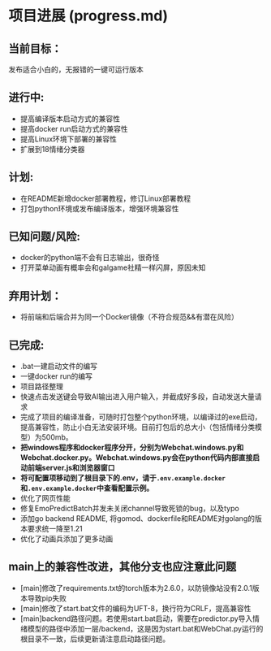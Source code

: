 # 项目进展 (progress.md)

## 当前目标：

发布适合小白的，无报错的一键可运行版本

## 进行中:

- 提高编译版本启动方式的兼容性
- 提高docker run启动方式的兼容性
- 提高Linux环境下部署的兼容性
- 扩展到18情绪分类器

## 计划:

- 在README新增docker部署教程，修订Linux部署教程
- 打包python环境或发布编译版本，增强环境兼容性

## 已知问题/风险:

- docker的python端不会有日志输出，很奇怪
- 打开菜单动画有概率会和galgame社精一样闪屏，原因未知

## 弃用计划：
- 将前端和后端合并为同一个Docker镜像（不符合规范&&有潜在风险）



## 已完成:

- .bat一建启动文件的编写
- 一键docker run的编写
- 项目路径整理
- 快速点击发送键会导致AI输出进入用户输入，并截成好多段，自动发送大量请求
- 完成了项目的编译准备，可随时打包整个python环境，以编译过的exe启动，提高兼容性，防止小白无法安装环境。目前打包后的总大小（包括情绪分类模型）为500mb。
- **把windows程序和docker程序分开，分别为Webchat.windows.py和Webchat.docker.py。Webchat.windows.py会在python代码内部直接启动前端server.js和浏览器窗口**
- **将可配置项移动到了根目录下的.env，请于`.env.example.docker`和`.env.example.docker`中查看配置示例。**
- 优化了网页性能
- 修复EmoPredictBatch并发未关闭channel导致死锁的bug，以及typo
- 添加go backend README, 将gomod、dockerfile和README对golang的版本要求统一降至1.21
- 优化了动画兵添加了更多动画

## main上的兼容性改进，其他分支也应注意此问题

- [main]修改了requirements.txt的torch版本为2.6.0，以防镜像站没有2.0.1版本导致pip失败
- [main]修改了start.bat文件的编码为UFT-8，换行符为CRLF，提高兼容性
- [main]backend路径问题。若使用start.bat启动，需要在predictor.py导入情绪模型的路径中添加一层/backend，这是因为start.bat和WebChat.py运行的根目录不一致，后续更新请注意启动路径问题。

